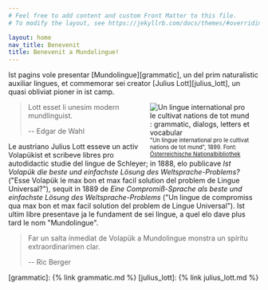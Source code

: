 ```yaml
---
# Feel free to add content and custom Front Matter to this file.
# To modify the layout, see https://jekyllrb.com/docs/themes/#overriding-theme-defaults

layout: home
nav_title: Benevenit
title: Benevenit a Mundolingue!
---
```


Ist pagins vole presentar [Mundolingue][grammatic], un del prim naturalistic auxiliar lingues, et commemorar sei creator [Julius Lott][julius_lott], un quasi obliviat pioner in ist camp.

<figure style="margin:0px 20px; float:right; width:200px;">
    <img src="{% link img/ml_1899_titul.jpg %}" alt="Un lingue international pro le cultivat nations de tot mund : grammatic, dialogs, letters et vocabular">
    <figcaption style="font-size:0.8em;">"Un lingue international pro le cultivat nations de tot mund", 1899. Font: <a href="http://data.onb.ac.at/rec/AC04213232" target="_blank">Österreichische Nationalbibliothek</a></figcaption>
</figure>

> Lott esset li unesim modern mundlinguist.
>
> -- Edgar de Wahl

Le austriano Julius Lott esseve un activ Volapükist et scribeve libres pro autodidactic studie del lingue de Schleyer; in 1888, elo publicave *Ist Volapük die beste und einfachste Lösung des Weltsprache-Problems?* ("Esse Volapük le max bon et max facil solution del problem de Lingue Universal?"), sequit in 1889 de *Eine Compromiß-Sprache als beste und einfachste Lösung des Weltsprache-Problems* ("Un lingue de compromiss qua max bon et max facil solution del problem de Lingue Universal"). Ist ultim libre presentave ja le fundament de sei lingue, a quel elo dave plus tard le nom "Mundolingue".

> Far un salta ínmediat de Volapük a Mundolingue monstra un spíritu extraordinarimen clar.
>
> -- Ric Berger

[grammatic]: {% link grammatic.md %}
[julius_lott]: {% link julius_lott.md %}
